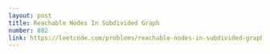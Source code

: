 ```yaml
---
layout: post
title: Reachable Nodes In Subdivided Graph
number: 882
link: https://leetcode.com/problems/reachable-nodes-in-subdivided-graph
---
```

